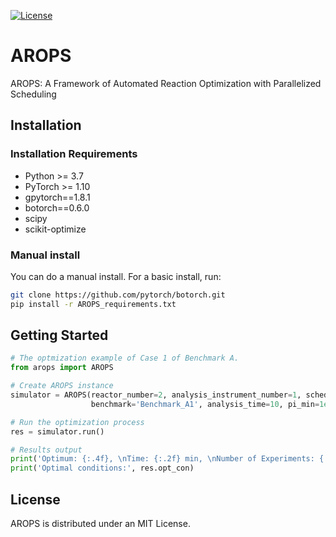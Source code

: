 [![License](https://img.shields.io/badge/license-MIT-green.svg)](LICENSE)
# AROPS
AROPS: A Framework of Automated Reaction Optimization with Parallelized Scheduling
## Installation
### Installation Requirements
+ Python >= 3.7
+ PyTorch >= 1.10
+ gpytorch==1.8.1
+ botorch==0.6.0
+ scipy
+ scikit-optimize
### Manual install
You can do a manual install. For a basic install, run:
```bash
git clone https://github.com/pytorch/botorch.git
pip install -r AROPS_requirements.txt
```
## Getting Started
```python
# The optmization example of Case 1 of Benchmark A.
from arops import AROPS

# Create AROPS instance
simulator = AROPS(reactor_number=2, analysis_instrument_number=1, schedule='ARIA-PI',
                  benchmark='Benchmark_A1', analysis_time=10, pi_min=1e-4)

# Run the optimization process
res = simulator.run()

# Results output
print('Optimum: {:.4f}, \nTime: {:.2f} min, \nNumber of Experiments: {:d}'.format(res.opt_obj, res.time, res.n_exps))
print('Optimal conditions:', res.opt_con)
```
## License
AROPS is distributed under an MIT License.

